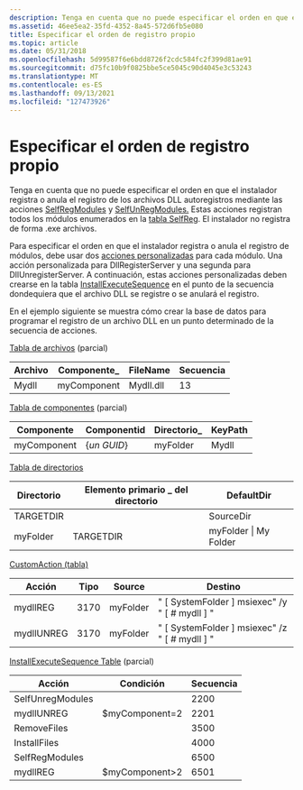 ```yaml
---
description: Tenga en cuenta que no puede especificar el orden en que el instalador registra o anula el registro de los archivos DLL autoregistros mediante las acciones SelfRegModules y SelfUnRegModules.
ms.assetid: 46ee5ea2-35fd-4352-8a45-572d6fb5e080
title: Especificar el orden de registro propio
ms.topic: article
ms.date: 05/31/2018
ms.openlocfilehash: 5d99587f6e6bdd8726f2cdc584fc2f399d81ae91
ms.sourcegitcommit: d75fc10b9f0825bbe5ce5045c90d4045e3c53243
ms.translationtype: MT
ms.contentlocale: es-ES
ms.lasthandoff: 09/13/2021
ms.locfileid: "127473926"
---
```

# <a name="specifying-the-order-of-self-registration"></a>Especificar el orden de registro propio

Tenga en cuenta que no puede especificar el orden en que el instalador registra o anula el registro de los archivos DLL autoregistros mediante las acciones [SelfRegModules](selfregmodules-action.md) y [SelfUnRegModules.](selfunregmodules-action.md) Estas acciones registran todos los módulos enumerados en la [tabla SelfReg](selfreg-table.md). El instalador no registra de forma .exe archivos.

Para especificar el orden en que el instalador registra o anula el registro de módulos, debe usar dos [acciones personalizadas](custom-actions.md) para cada módulo. Una acción personalizada para DllRegisterServer y una segunda para DllUnregisterServer. A continuación, estas acciones personalizadas deben crearse en la tabla [InstallExecuteSequence](installexecutesequence-table.md) en el punto de la secuencia dondequiera que el archivo DLL se registre o se anulará el registro.

En el ejemplo siguiente se muestra cómo crear la base de datos para programar el registro de un archivo DLL en un punto determinado de la secuencia de acciones.

[Tabla de archivos](file-table.md) (parcial)



| Archivo  | Componente\_ | FileName  | Secuencia |
|-------|-------------|-----------|----------|
| Mydll | myComponent | Mydll.dll | 13       |



 

[Tabla de componentes](component-table.md) (parcial)



| Componente   | Componentid | Directorio\_ | KeyPath |
|-------------|-------------|-------------|---------|
| myComponent | {*un GUID*}  | myFolder    | Mydll   |



 

[Tabla de directorios](directory-table.md)



| Directorio | Elemento primario \_ del directorio | DefaultDir          |
|-----------|-------------------|---------------------|
| TARGETDIR |                   | SourceDir           |
| myFolder  | TARGETDIR         | myFolder \| My Folder |



 

[CustomAction (tabla)](customaction-table.md)



| Acción     | Tipo | Source   | Destino                                     |
|------------|------|----------|--------------------------------------------|
| mydllREG   | 3170 | myFolder | " \[ SystemFolder \] msiexec" /y " \[ \# mydll \] " |
| mydllUNREG | 3170 | myFolder | " \[ SystemFolder \] msiexec" /z " \[ \# mydll \] " |



 

[InstallExecuteSequence Table](installexecutesequence-table.md) (parcial)



| Acción           | Condición         | Secuencia |
|------------------|-------------------|----------|
| SelfUnregModules |                   | 2200     |
| mydllUNREG       | $myComponent=2    | 2201     |
| RemoveFiles      |                   | 3500     |
| InstallFiles     |                   | 4000     |
| SelfRegModules   |                   | 6500     |
| mydllREG         | $myComponent>2 | 6501     |



 

 

 



